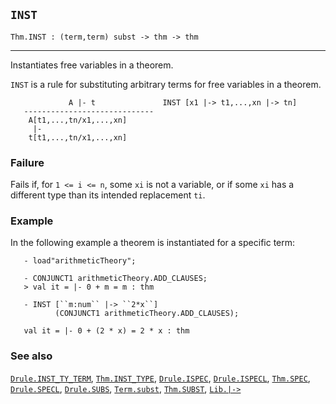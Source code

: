 ## `INST`

``` hol4
Thm.INST : (term,term) subst -> thm -> thm
```

------------------------------------------------------------------------

Instantiates free variables in a theorem.

`INST` is a rule for substituting arbitrary terms for free variables in
a theorem.

``` hol4
             A |- t               INST [x1 |-> t1,...,xn |-> tn]
   -----------------------------
    A[t1,...,tn/x1,...,xn]
     |-
    t[t1,...,tn/x1,...,xn]
```

### Failure

Fails if, for `1 <= i <= n`, some `xi` is not a variable, or if some
`xi` has a different type than its intended replacement `ti`.

### Example

In the following example a theorem is instantiated for a specific term:

``` hol4
   - load"arithmeticTheory";

   - CONJUNCT1 arithmeticTheory.ADD_CLAUSES;
   > val it = |- 0 + m = m : thm

   - INST [``m:num`` |-> ``2*x``]
          (CONJUNCT1 arithmeticTheory.ADD_CLAUSES);

   val it = |- 0 + (2 * x) = 2 * x : thm
```

### See also

[`Drule.INST_TY_TERM`](#Drule.INST_TY_TERM),
[`Thm.INST_TYPE`](#Thm.INST_TYPE), [`Drule.ISPEC`](#Drule.ISPEC),
[`Drule.ISPECL`](#Drule.ISPECL), [`Thm.SPEC`](#Thm.SPEC),
[`Drule.SPECL`](#Drule.SPECL), [`Drule.SUBS`](#Drule.SUBS),
[`Term.subst`](#Term.subst), [`Thm.SUBST`](#Thm.SUBST),
[`Lib.|->`](#Lib..GZKQ4)
